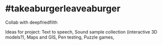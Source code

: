 # #takeaburgerleaveaburger
Collab with deepfriedfilth

Ideas for project:
  Text to speech,
  Sound sample collection (interactive 3D models?),
  Maps and GIS,
  Pen testing,
  Puzzle games,

